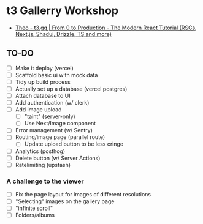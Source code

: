 # t3 Gallerry Workshop

- [Theo - t3.gg | From 0 to Production - The Modern React Tutorial (RSCs, Next.js, Shadui, Drizzle, TS and more) ](https://www.youtube.com/watch?v=d5x0JCZbAJs)

## TO-DO

- [ ] Make it deploy (vercel)
- [ ] Scaffold basic ui with mock data
- [ ] Tidy up build process
- [ ] Actually set up a database (vercel postgres)
- [ ] Attach database to UI
- [ ] Add authentication (w/ clerk)
- [ ] Add image upload
  - [ ] "taint" (server-only)
  - [ ] Use Next/Image component
- [ ] Error management (w/ Sentry)
- [ ] Routing/image page (parallel route)
  - [ ] Update upload button to be less cringe
- [ ] Analytics (posthog)
- [ ] Delete button (w/ Server Actions)
- [ ] Ratelimiting (upstash)
 
### A challenge to the viewer

- [ ] Fix the page layout for images of different resolutions
- [ ] "Selecting" images on the gallery page
- [ ] "infinite scroll"
- [ ] Folders/albums